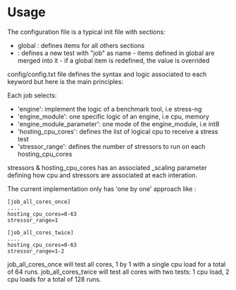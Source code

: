 # Usage
The configuration file is a typical init file with sections:
 - global : defines items for all others sections
 - <job>  : defines a new test with "job" as name
            - items defined in global are merged into it
            - if a global item is redefined, the value is overrided

config/config.txt file defines the syntax and logic associated to each
keyword but here is the main principles:

Each job selects:
   - 'engine': implement the logic of a benchmark tool, i.e stress-ng
   - 'engine_module': one specific logic of an engine, i.e cpu, memory
   - 'engine_module_parameter': one mode of the engine_module, i.e int8
   - 'hosting_cpu_cores': defines the list of logical cpu to receive a stress test
   - 'stressor_range': defines the number of stressors to run on each hosting_cpu_cores

stressors & hosting_cpu_cores has an associated _scaling parameter
defining how cpu and stressors are associated at each interation.

The current implementation only has 'one by one' approach like :

	[job_all_cores_once]
	....
	hosting_cpu_cores=0-63
	stressor_range=1

	[job_all_cores_twice]
	....
	hosting_cpu_cores=0-63
	stressor_range=1-2

job_all_cores_once will test all cores, 1 by 1 with a single cpu load for a total of 64 runs.
job_all_cores_twice will test all cores with two tests: 1 cpu load, 2 cpu loads for a total of 128 runs.
